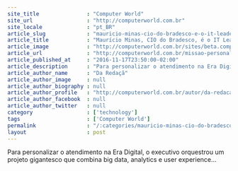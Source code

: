 ```yaml
---
site_title               : "Computer World"
site_url                 : "http://computerworld.com.br"
site_locale              : "pt_BR"
article_slug             : "mauricio-minas-cio-do-bradesco-e-o-it-leader-numero-1-de-2016"
article_title            : "Maurício Minas, CIO do Bradesco, é o IT Leader Número 1 de 2016"
article_image            : "http://computerworld.com.br/sites/beta.computerworld.com.br/files/news_articles/mauricio_machado.jpg"
article_url              : "http://computerworld.com.br/missao-personalizar-o-atendimento-na-era-digital"
article_published_at     : "2016-11-17T23:50:00-02:00"
article_description      : "Para personalizar o atendimento na Era Digital, o executivo orquestrou um projeto gigantesco que combina big data, analytics e user experience..."
article_author_name      : "Da Redaçã"
article_author_image     : null
article_author_biography : null
article_author_profile   : "http://computerworld.com.br/autor/da-redacao"
article_author_facebook  : null
article_author_twitter   : null
category                 : ['technology']
tags                     : ['Computer World']
permalink                : "/:categories/mauricio-minas-cio-do-bradesco-e-o-it-leader-numero-1-de-2016/"
layout                   : post
---
```


Para personalizar o atendimento na Era Digital, o executivo orquestrou um projeto gigantesco que combina big data, analytics e user experience...
